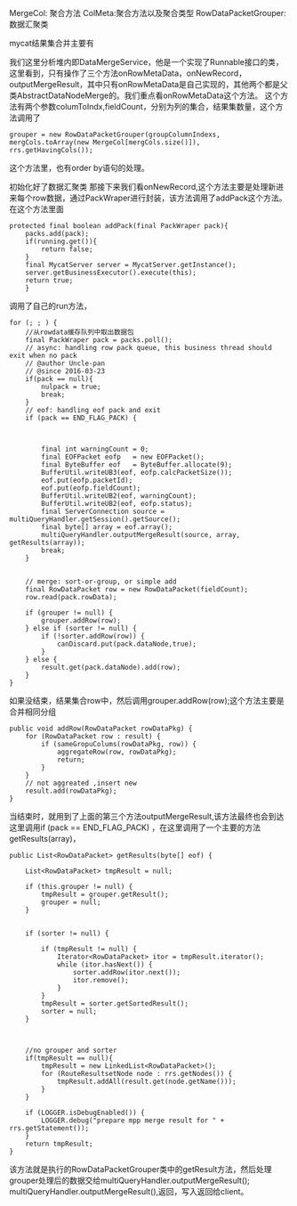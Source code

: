 MergeCol: 聚合方法
ColMeta:聚合方法以及聚合类型
RowDataPacketGrouper:数据汇聚类

mycat结果集合并主要有

我们这里分析堆内即DataMergeService，他是一个实现了Runnable接口的类，这里看到，只有操作了三个方法onRowMetaData，onNewRecord，outputMergeResult，其中只有onRowMetaData是自己实现的，其他两个都是父类AbstractDataNodeMerge的。我们重点看onRowMetaData这个方法。
这个方法有两个参数columToIndx,fieldCount，分别为列的集合，结果集数量，这个方法调用了

	grouper = new RowDataPacketGrouper(groupColumnIndexs,
	mergCols.toArray(new MergeCol[mergCols.size()]),
	rrs.getHavingCols());
	
这个方法里，也有order by语句的处理。

初始化好了数据汇聚类
那接下来我们看onNewRecord,这个方法主要是处理新进来每个row数据，通过PackWraper进行封装，该方法调用了addPack这个方法。在这个方法里面
 
	protected final boolean addPack(final PackWraper pack){
		packs.add(pack);
		if(running.get()){
		    return false;
		}
		final MycatServer server = MycatServer.getInstance();
		server.getBusinessExecutor().execute(this);
		return true;
	    }
调用了自己的run方法，
	
	for (; ; ) {
		//从rowdata缓存队列中取出数据包
		final PackWraper pack = packs.poll();
		// async: handling row pack queue, this business thread should exit when no pack
		// @author Uncle-pan
		// @since 2016-03-23
		if(pack == null){
			nulpack = true;
			break;
		}
		// eof: handling eof pack and exit
		if (pack == END_FLAG_PACK) {



			final int warningCount = 0;
			final EOFPacket eofp   = new EOFPacket();
			final ByteBuffer eof   = ByteBuffer.allocate(9);
			BufferUtil.writeUB3(eof, eofp.calcPacketSize());
			eof.put(eofp.packetId);
			eof.put(eofp.fieldCount);
			BufferUtil.writeUB2(eof, warningCount);
			BufferUtil.writeUB2(eof, eofp.status);
			final ServerConnection source = multiQueryHandler.getSession().getSource();
			final byte[] array = eof.array();
			multiQueryHandler.outputMergeResult(source, array, getResults(array));
			break;
		}


		// merge: sort-or-group, or simple add
		final RowDataPacket row = new RowDataPacket(fieldCount);
		row.read(pack.rowData);

		if (grouper != null) {
			grouper.addRow(row);
		} else if (sorter != null) {
			if (!sorter.addRow(row)) {
				canDiscard.put(pack.dataNode,true);
			}
		} else {
			result.get(pack.dataNode).add(row);
		}
	}
如果没结束，结果集合row中，然后调用grouper.addRow(row);这个方法主要是合并相同分组

	public void addRow(RowDataPacket rowDataPkg) {
		for (RowDataPacket row : result) {
			if (sameGropuColums(rowDataPkg, row)) {
				aggregateRow(row, rowDataPkg);
				return;
			}
		}
		// not aggreated ,insert new
		result.add(rowDataPkg);
	}
	
当结束时，就用到了上面的第三个方法outputMergeResult,该方法最终也会到达这里调用if (pack == END_FLAG_PACK) ，在这里调用了一个主要的方法getResults(array)，

	public List<RowDataPacket> getResults(byte[] eof) {
	
		List<RowDataPacket> tmpResult = null;

		if (this.grouper != null) {
			tmpResult = grouper.getResult();
			grouper = null;
		}

		
		if (sorter != null) {
			
			if (tmpResult != null) {
				Iterator<RowDataPacket> itor = tmpResult.iterator();
				while (itor.hasNext()) {
					sorter.addRow(itor.next());
					itor.remove();
				}
			}
			tmpResult = sorter.getSortedResult();
			sorter = null;
		}


		
		//no grouper and sorter
		if(tmpResult == null){
			tmpResult = new LinkedList<RowDataPacket>();
			for (RouteResultsetNode node : rrs.getNodes()) {
				tmpResult.addAll(result.get(node.getName()));
			}
		}
		
		if (LOGGER.isDebugEnabled()) {
			LOGGER.debug("prepare mpp merge result for " + rrs.getStatement());
		}
		return tmpResult;
	}
该方法就是执行的RowDataPacketGrouper类中的getResult方法，然后处理grouper处理后的数据交给multiQueryHandler.outputMergeResult();
multiQueryHandler.outputMergeResult(),返回，写入返回给client。

